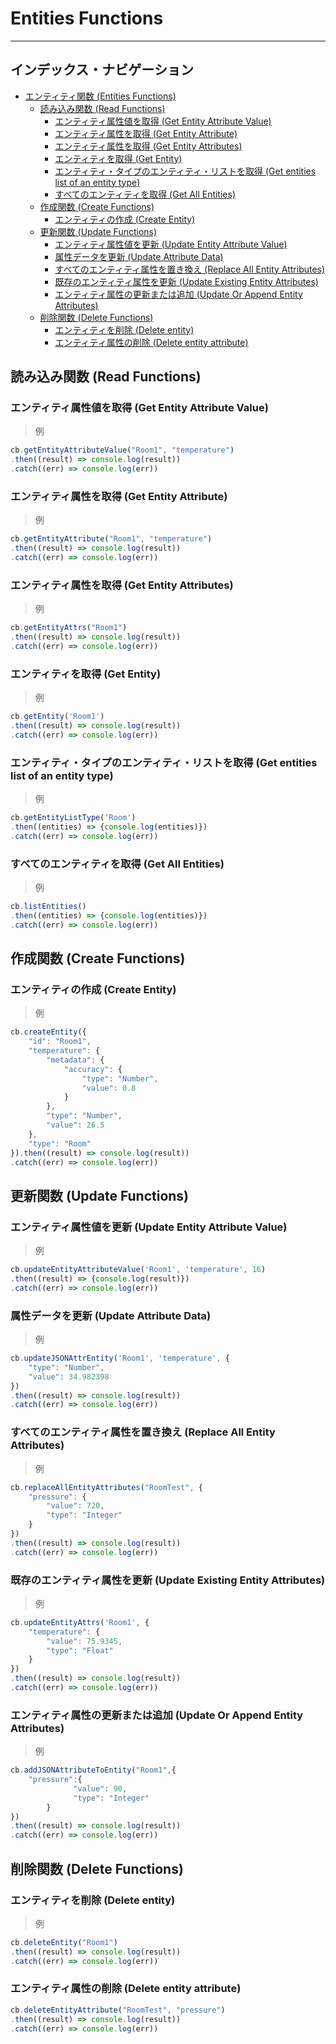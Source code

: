 
# Entities Functions
***
## インデックス・ナビゲーション

* [エンティティ関数 (Entities Functions)](#entities-functions)
    * [読み込み関数 (Read Functions)](#read-functions)
	    * [エンティティ属性値を取得 (Get Entity Attribute Value)](#get-entity-attribute-value)
	    * [エンティティ属性を取得 (Get Entity Attribute)](#get-entity-attribute)
	    * [エンティティ属性を取得 (Get Entity Attributes)](#get-entity-attributes)
	    * [エンティティを取得 (Get Entity)](#get-entity)
	    * [エンティティ・タイプのエンティティ・リストを取得 (Get entities list of an entity type)](#get-entities-list-of-an-entity-type)
	    * [すべてのエンティティを取得 (Get All Entities)](#get-all-entities)
    * [作成関数 (Create Functions)](#create-functions)
	    * [エンティティの作成 (Create Entity)](#create-entity)
    * [更新関数 (Update Functions)](#update-functions)
        * [エンティティ属性値を更新 (Update Entity Attribute Value)](#update-entity-attribute-value)
        * [属性データを更新 (Update Attribute Data)](#update-attribute-data)
        * [すべてのエンティティ属性を置き換え (Replace All Entity Attributes)](#eplace-all-entities-attributes)
        * [既存のエンティティ属性を更新 (Update Existing Entity Attributes)](#update-existing-entity-attributes)
        * [エンティティ属性の更新または追加 (Update Or Append Entity Attributes)](#update-or-append-entity-attributes)
    * [削除関数 (Delete Functions)](#dele-functions)
	    * [エンティティを削除 (Delete entity)](#delete-entity)
        * [エンティティ属性の削除 (Delete entity attribute)](#delete-entity-attribute)

<a name="read-functions"></a>
## 読み込み関数 (Read Functions)

<a name="get-entity-attribute-value"></a>
### エンティティ属性値を取得 (Get Entity Attribute Value)
> 例
```js
cb.getEntityAttributeValue("Room1", "temperature")
.then((result) => console.log(result))
.catch((err) => console.log(err))
```
<a name="get-entity-attribute"></a>
### エンティティ属性を取得 (Get Entity Attribute)
> 例
```js
cb.getEntityAttribute("Room1", "temperature")
.then((result) => console.log(result))
.catch((err) => console.log(err))
```
<a name="get-entity-attributes"></a>
### エンティティ属性を取得 (Get Entity Attributes)
> 例
```js
cb.getEntityAttrs("Room1")
.then((result) => console.log(result))
.catch((err) => console.log(err))
```
<a name="get-entity"></a>
### エンティティを取得 (Get Entity)
> 例
```js
cb.getEntity('Room1')
.then((result) => console.log(result))
.catch((err) => console.log(err))
```
<a name="get-entities-list-of-an-entity-type"></a>
### エンティティ・タイプのエンティティ・リストを取得 (Get entities list of an entity type)

> 例
```js
cb.getEntityListType('Room')
.then((entities) => {console.log(entities)})
.catch((err) => console.log(err))
```
<a name="get-all-entities"></a>
### すべてのエンティティを取得 (Get All Entities)

> 例
```js
cb.listEntities()
.then((entities) => {console.log(entities)})
.catch((err) => console.log(err))
```
<a name="create-functions"></a>
## 作成関数 (Create Functions)

<a name="create-entity"></a>
### エンティティの作成 (Create Entity)
> 例
```js
cb.createEntity({
    "id": "Room1",
    "temperature": {
        "metadata": {
            "accuracy": {
                "type": "Number",
                "value": 0.8
            }
        },
        "type": "Number",
        "value": 26.5
    },
    "type": "Room"
}).then((result) => console.log(result))
.catch((err) => console.log(err))
```
<a name="update-functions"></a>
##  更新関数 (Update Functions)

<a name="update-entity-attribute-value"></a>
### エンティティ属性値を更新 (Update Entity Attribute Value)
> 例
```js
cb.updateEntityAttributeValue('Room1', 'temperature', 16)
.then((result) => {console.log(result)})
.catch((err) => console.log(err))
```
<a name="update-attribute-data"></a>
### 属性データを更新 (Update Attribute Data)
> 例
```js
cb.updateJSONAttrEntity('Room1', 'temperature', {
    "type": "Number",
    "value": 34.982398
})
.then((result) => console.log(result))
.catch((err) => console.log(err))
```
<a name="eplace-all-entities-attributes"></a>
### すべてのエンティティ属性を置き換え (Replace All Entity Attributes)
> 例
```js
cb.replaceAllEntityAttributes("RoomTest", {
    "pressure": {
        "value": 720,
        "type": "Integer"
    }
})
.then((result) => console.log(result))
.catch((err) => console.log(err))
```
<a name="update-existing-entity-attributes"></a>
###  既存のエンティティ属性を更新 (Update Existing Entity Attributes)
> 例
```js
cb.updateEntityAttrs('Room1', {
    "temperature": {
        "value": 75.9345,
        "type": "Float"
    }
})
.then((result) => console.log(result))
.catch((err) => console.log(err))
```
<a name="update-or-append-entity-attributes"></a>
### エンティティ属性の更新または追加 (Update Or Append Entity Attributes)
> 例
```js
cb.addJSONAttributeToEntity("Room1",{
    "pressure":{
		      "value": 90,
		      "type": "Integer"
	    }
})
.then((result) => console.log(result))
.catch((err) => console.log(err))
```
<a name="dele-functions"></a>
## 削除関数 (Delete Functions)

<a name="delete-entity"></a>
### エンティティを削除 (Delete entity)
> 例
```js
cb.deleteEntity("Room1")
.then((result) => console.log(result))
.catch((err) => console.log(err))
```
<a name="delete-entity-attribute"></a>
### エンティティ属性の削除 (Delete entity attribute)
```js
cb.deleteEntityAttribute("RoomTest", "pressure")
.then((result) => console.log(result))
.catch((err) => console.log(err))
```
